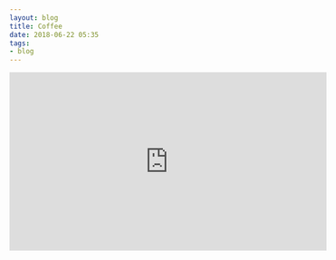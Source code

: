 ```yaml
---
layout: blog
title: Coffee 
date: 2018-06-22 05:35
tags:
- blog 
---
```

<iframe width="560" height="315" src="https://www.youtube.com/embed/86PVYhAhBGY" frameborder="0" allow="autoplay; encrypted-media" allowfullscreen></iframe>